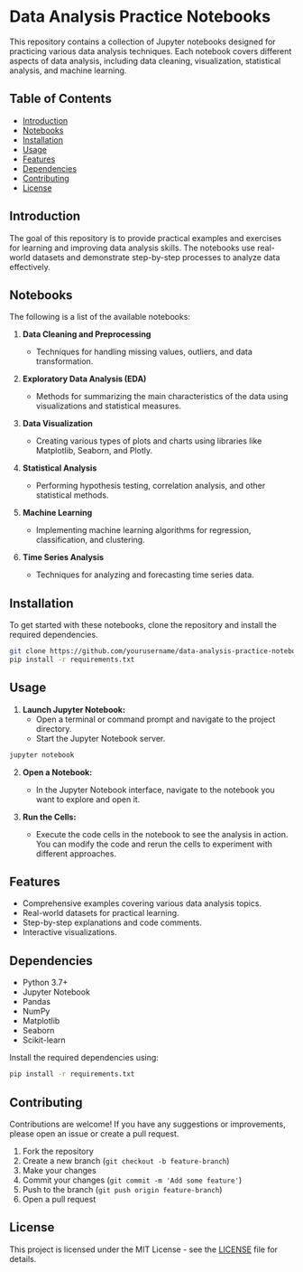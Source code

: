# Data Analysis Practice Notebooks

This repository contains a collection of Jupyter notebooks designed for practicing various data analysis techniques. Each notebook covers different aspects of data analysis, including data cleaning, visualization, statistical analysis, and machine learning.

## Table of Contents

- [Introduction](#introduction)
- [Notebooks](#notebooks)
- [Installation](#installation)
- [Usage](#usage)
- [Features](#features)
- [Dependencies](#dependencies)
- [Contributing](#contributing)
- [License](#license)

## Introduction

The goal of this repository is to provide practical examples and exercises for learning and improving data analysis skills. The notebooks use real-world datasets and demonstrate step-by-step processes to analyze data effectively.

## Notebooks

The following is a list of the available notebooks:

1. **Data Cleaning and Preprocessing**
   - Techniques for handling missing values, outliers, and data transformation.

2. **Exploratory Data Analysis (EDA)**
   - Methods for summarizing the main characteristics of the data using visualizations and statistical measures.

3. **Data Visualization**
   - Creating various types of plots and charts using libraries like Matplotlib, Seaborn, and Plotly.

4. **Statistical Analysis**
   - Performing hypothesis testing, correlation analysis, and other statistical methods.

5. **Machine Learning**
   - Implementing machine learning algorithms for regression, classification, and clustering.

6. **Time Series Analysis**
   - Techniques for analyzing and forecasting time series data.

## Installation

To get started with these notebooks, clone the repository and install the required dependencies.

```bash
git clone https://github.com/yourusername/data-analysis-practice-notebooks.git
pip install -r requirements.txt
```

## Usage

1. **Launch Jupyter Notebook:**
   - Open a terminal or command prompt and navigate to the project directory.
   - Start the Jupyter Notebook server.

```bash
jupyter notebook
```

2. **Open a Notebook:**
   - In the Jupyter Notebook interface, navigate to the notebook you want to explore and open it.

3. **Run the Cells:**
   - Execute the code cells in the notebook to see the analysis in action. You can modify the code and rerun the cells to experiment with different approaches.

## Features

- Comprehensive examples covering various data analysis topics.
- Real-world datasets for practical learning.
- Step-by-step explanations and code comments.
- Interactive visualizations.

## Dependencies

- Python 3.7+
- Jupyter Notebook
- Pandas
- NumPy
- Matplotlib
- Seaborn
- Scikit-learn


Install the required dependencies using:

```bash
pip install -r requirements.txt
```

## Contributing

Contributions are welcome! If you have any suggestions or improvements, please open an issue or create a pull request.

1. Fork the repository
2. Create a new branch (`git checkout -b feature-branch`)
3. Make your changes
4. Commit your changes (`git commit -m 'Add some feature'`)
5. Push to the branch (`git push origin feature-branch`)
6. Open a pull request

## License

This project is licensed under the MIT License - see the [LICENSE](LICENSE) file for details.




